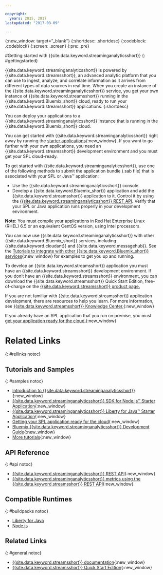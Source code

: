 ```yaml
---

copyright:
  years: 2015, 2017
lastupdated: "2017-03-09"

---
```


<!-- Attribute definitions -->
{:new_window: target="_blank"}
{:shortdesc: .shortdesc}
{:codeblock: .codeblock}
{:screen: .screen}
{:pre: .pre}


#Getting started with {{site.data.keyword.streaminganalyticsshort}}
{: #gettingstarted}

{{site.data.keyword.streaminganalyticsshort}} is powered by {{site.data.keyword.streamsshort}}, an advanced analytic platform that you can use to ingest, analyze, and correlate information as it arrives from different types of data sources in real time. When you create an instance of the {{site.data.keyword.streaminganalyticsshort}} service, you get your own instance of {{site.data.keyword.streamsshort}} running in the {{site.data.keyword.Bluemix_short}} cloud, ready to run your {{site.data.keyword.streamsshort}} applications.
{:shortdesc}

You can deploy your applications to a {{site.data.keyword.streaminganalyticsshort}} instance that is running in the {{site.data.keyword.Bluemix_short}} cloud.

You can get started with {{site.data.keyword.streaminganalyticsshort}} right away by running the [starter applications](/docs/services/StreamingAnalytics/c_starterapps.html){:new_window}. If you want to go further with your own applications, you need an {{site.data.keyword.streamsshort}} development environment and you must get your SPL cloud-ready.

To get started with {{site.data.keyword.streaminganalyticsshort}}, use one of the following methods to submit the application bundle (.sab file) that is associated with your SPL or Java™ application:
* Use the {{site.data.keyword.streaminganalyticsshort}} console.
* Develop a {{site.data.keyword.Bluemix_short}} application and add the {{site.data.keyword.streamsshort}} application to it. Control it by using the [{{site.data.keyword.streaminganalyticsshort}} REST API](https://console.ng.bluemix.net/apidocs/220). Verify that your SPL or Java application runs properly in your development environment.

**Note:** You must compile your applications in Red Hat Enterprise Linux (RHEL) 6.5 or an equivalent CentOS version, using Intel processors.

You can now use {{site.data.keyword.streaminganalyticsshort}} with other {{site.data.keyword.Bluemix_short}} services, including {{site.data.keyword.cloudant}} and {{site.data.keyword.messagehub}}. See the [Tutorials to integrate with other {{site.data.keyword.Bluemix_short}} services](/docs/services/StreamingAnalytics/r_integrating_cloudant_rest.html){:new_window} for examples to get you up and running.

To develop an {{site.data.keyword.streamsshort}} application you must have an {{site.data.keyword.streamsshort}} development environment. If you don’t have an {{site.data.keyword.streamsshort}} environment, you can download the {{site.data.keyword.streamsshort}} Quick Start Edition, free-of-charge on the [{{site.data.keyword.streamsshort}} product page.](https://www.ibm.com/analytics/us/en/technology/stream-computing/#products)

If you are not familiar with {{site.data.keyword.streamsshort}} application development, there are resources to help you learn. For more information, see [{{site.data.keyword.streamsshort}} Knowledge Center.](https://www.ibm.com/support/knowledgecenter/en/SSCRJU_4.2.0/com.ibm.streams.welcome.doc/doc/kc-homepage.html){:new_window}

If you already have an SPL application that you run on premise, you must [get your application ready for the cloud.](https://developer.ibm.com/streamsdev/docs/getting-spl-application-ready-cloud/){:new_window}

# Related Links
{: #rellinks notoc}

## Tutorials and Samples
{: #samples notoc}
* [Introduction to {{site.data.keyword.streaminganalyticsshort}}](https://developer.ibm.com/streamsdev/docs/streaming-analytics-now-available-bluemix){:new_window}
* [{{site.data.keyword.streaminganalyticsshort}} SDK for Node.js™ Starter Application](http://bit.ly/1iR1bzu){:new_window}
* [{{site.data.keyword.streaminganalyticsshort}} Liberty for Java™ Starter Application](https://developer.ibm.com/streamsdev/docs/bluemix-streaming-analytics-starter-application/){:new_window}
* [Getting your SPL application ready for the cloud](https://developer.ibm.com/streamsdev/docs/getting-spl-application-ready-cloud){:new_window}
* [Bluemix {{site.data.keyword.streaminganalyticsshort}} Development Guide](https://developer.ibm.com/streamsdev/docs/bluemix-streaming-analytics-development-guide/){:new_window}
* [More tutorials](StreamingAnalytics.html#r_integrating_cloudant_rest){:new_window}


## API Reference
{: #api notoc}
* [{{site.data.keyword.streaminganalyticsshort}} REST API](https://console.ng.bluemix.net/apidocs/220){:new_window}
* [{{site.data.keyword.streaminganalyticsshort}} metrics using the {{site.data.keyword.streamsshort}} REST API](https://developer.ibm.com/bluemix/2016/07/25/streaming-analytics-metrics-using-rest-api/){:new_window}

## Compatible Runtimes
{: #buildpacks notoc}
* [Liberty for Java](/docs/runtimes/liberty/index.html#liberty)
* [Node.js](/docs/runtimes/nodejs/index.html#nodejs)

## Related Links
{: #general notoc}
* [{{site.data.keyword.streamsshort}} documentation](http://www.ibm.com/support/knowledgecenter/SSCRJU_4.2.0/com.ibm.streams.welcome.doc/doc/kc-homepage.html){:new_window}
* [{{site.data.keyword.streamsshort}} Quick Start Edition](http://www.ibm.com/analytics/us/en/technology/stream-computing/){:new_window}
